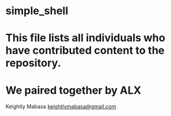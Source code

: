 # simple_shell
# This file lists all individuals who have contributed content to the repository.
# We paired together by ALX
Keightly Mabasa <keightlymabasa@gmail.com>

